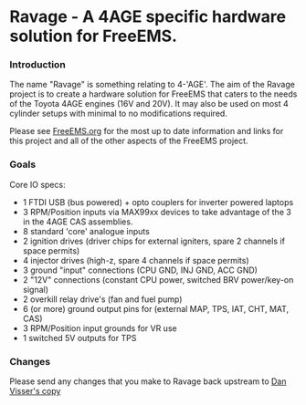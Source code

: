 # Ravage - A 4AGE specific hardware solution for FreeEMS.

### Introduction

The name "Ravage" is something relating to 4-'AGE'. The aim of the Ravage project
is to create a hardware solution for FreeEMS that caters to the needs of the Toyota
4AGE engines (16V and 20V). It may also be used on most 4 cylinder setups with minimal
to no modifications required. 

Please see [FreeEMS.org](http://freeems.org) for the most up to date information
and links for this project and all of the other aspects of the FreeEMS project.

### Goals

Core IO specs:

 - 1 FTDI USB (bus powered) + opto couplers for inverter powered laptops 
 - 3 RPM/Position inputs via MAX99xx devices to take advantage of the 3 in the 4AGE CAS assemblies.
 - 8 standard 'core' analogue inputs 
 - 2 ignition drives (driver chips for external igniters, spare 2 channels if space permits)
 - 4 injector drives (high-z, spare 4 channels if space permits)
 - 3 ground "input" connections (CPU GND, INJ GND, ACC GND)
 - 2 "12V" connections (constant CPU power, switched BRV power/key-on signal)
 - 2 overkill relay drive's (fan and fuel pump)
 - 6 (or more) ground output pins for (external MAP, TPS, IAT, CHT, MAT, CAS)
 - 3 RPM/Position input grounds for VR use
 - 1 switched 5V outputs for TPS

### Changes

Please send any changes that you make to Ravage back upstream to [Dan Visser's copy](https://github.com/dvisser/Ravage)

